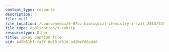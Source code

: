 ```yaml
---
content_type: resource
description: ''
file: null
file_location: /coursemedia/5-07sc-biological-chemistry-i-fall-2013/445b81bffa7f8e158910ad2b4fd6cd46_zdage-Lp8m4.srt
file_type: application/x-subrip
resourcetype: Other
title: 3play caption file
uid: 445b81bf-fa7f-8e15-8910-ad2b4fd6cd46
---
```

